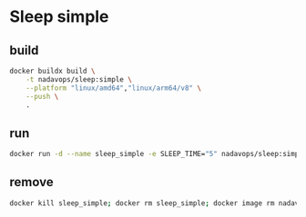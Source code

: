 # Sleep simple

## build
```bash
docker buildx build \
    -t nadavops/sleep:simple \
    --platform "linux/amd64","linux/arm64/v8" \
    --push \
    .
```

## run
```bash
docker run -d --name sleep_simple -e SLEEP_TIME="5" nadavops/sleep:simple
```

## remove
```bash
docker kill sleep_simple; docker rm sleep_simple; docker image rm nadavops/sleep:simple
```